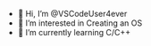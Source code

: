 - 👋 Hi, I’m @VSCodeUser4ever
- 👀 I’m interested in Creating an OS
- 🌱 I’m currently learning C/C++

<!---
VSCodeUser4ever/VSCodeUser4ever is a ✨ special ✨ repository because its `README.md` (this file) appears on your GitHub profile.
You can click the Preview link to take a look at your changes.
--->
